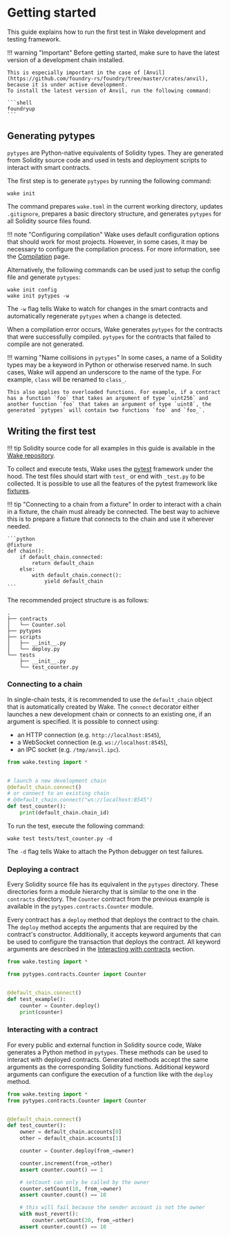 # Getting started

This guide explains how to run the first test in Wake development and testing framework.

!!! warning "Important"
    Before getting started, make sure to have the latest version of a development chain installed.

    This is especially important in the case of [Anvil](https://github.com/foundry-rs/foundry/tree/master/crates/anvil), because it is under active development.
    To install the latest version of Anvil, run the following command:

    ```shell
    foundryup
    ```

## Generating pytypes

`pytypes` are Python-native equivalents of Solidity types. They are generated from Solidity source code and used in tests and deployment scripts to interact with smart contracts.

The first step is to generate `pytypes` by running the following command:

```shell
wake init
```

The command prepares `wake.toml` in the current working directory, updates `.gitignore`, prepares a basic directory structure, and generates `pytypes` for all Solidity source files found.

!!! note "Configuring compilation"
    Wake uses default configuration options that should work for most projects.
    However, in some cases, it may be necessary to configure the compilation process.
    For more information, see the [Compilation](../compilation.md) page.

Alternatively, the following commands can be used just to setup the config file and generate `pytypes`:

```shell
wake init config
wake init pytypes -w
```

The `-w` flag tells Wake to watch for changes in the smart contracts and automatically regenerate `pytypes` when a change is detected.

<div id="generating-pytypes-asciinema" style="z-index: 1; position: relative;"></div>
<script>
  window.onload = function(){
    AsciinemaPlayer.create('../generating-pytypes.cast', document.getElementById('generating-pytypes-asciinema'), { preload: true, autoPlay: true, rows: 15 });
}
</script>

When a compilation error occurs, Wake generates `pytypes` for the contracts that were successfully compiled. `pytypes` for the contracts that failed to compile are not generated.

!!! warning "Name collisions in `pytypes`"
    In some cases, a name of a Solidity types may be a keyword in Python or otherwise reserved name. In such cases, Wake will append an underscore to the name of the type. For example, `class` will be renamed to `class_`.

    This also applies to overloaded functions. For example, if a contract has a function `foo` that takes an argument of type `uint256` and another function `foo` that takes an argument of type `uint8`, the generated `pytypes` will contain two functions `foo` and `foo_`.

## Writing the first test

!!! tip
    Solidity source code for all examples in this guide is available in the [Wake repository](https://github.com/Ackee-Blockchain/wake/tree/main/examples/counter).

To collect and execute tests, Wake uses the [pytest](https://docs.pytest.org/en/stable/) framework under the hood.
The test files should start with `test_` or end with `_test.py` to be collected. It is possible to use all the features of the pytest framework like [fixtures](https://docs.pytest.org/en/stable/explanation/fixtures.html).

!!! tip "Connecting to a chain from a fixture"
    In order to interact with a chain in a fixture, the chain must already be connected.
    The best way to achieve this is to prepare a fixture that connects to the chain and use it wherever needed.

    ```python
    @fixture
    def chain():
        if default_chain.connected:
            return default_chain
        else:
            with default_chain.connect():
                yield default_chain
    ```

The recommended project structure is as follows:

```text
.
├── contracts
│   └── Counter.sol
├── pytypes
├── scripts
│   ├── __init__.py
│   └── deploy.py
└── tests
    ├── __init__.py
    └── test_counter.py
```

### Connecting to a chain

In single-chain tests, it is recommended to use the `default_chain` object that is automatically created by Wake.
The `connect` decorator either launches a new development chain or connects to an existing one, if an argument is specified.
It is possible to connect using:

- an HTTP connection (e.g. `http://localhost:8545`),
- a WebSocket connection (e.g. `ws://localhost:8545`),
- an IPC socket (e.g. `/tmp/anvil.ipc`).

```python
from wake.testing import *


# launch a new development chain
@default_chain.connect()
# or connect to an existing chain
# @default_chain.connect("ws://localhost:8545")
def test_counter():
    print(default_chain.chain_id)
```

To run the test, execute the following command:

```shell
wake test tests/test_counter.py -d
```

The `-d` flag tells Wake to attach the Python debugger on test failures.

### Deploying a contract

Every Solidity source file has its equivalent in the `pytypes` directory. These directories form a module hierarchy that is similar to the one in the `contracts` directory.
The `Counter` contract from the previous example is available in the `pytypes.contracts.Counter` module.

Every contract has a `deploy` method that deploys the contract to the chain.
The `deploy` method accepts the arguments that are required by the contract's constructor.
Additionally, it accepts keyword arguments that can be used to configure the transaction that deploys the contract.
All keyword arguments are described in the [Interacting with contracts](./interacting-with-contracts.md) section.

```python
from wake.testing import *

from pytypes.contracts.Counter import Counter


@default_chain.connect()
def test_example():
    counter = Counter.deploy()
    print(counter)
```

### Interacting with a contract

For every public and external function in Solidity source code, Wake generates a Python method in `pytypes`.
These methods can be used to interact with deployed contracts. Generated methods accept the same arguments as the corresponding Solidity functions.
Additional keyword arguments can configure the execution of a function like with the `deploy` method.

```python
from wake.testing import *
from pytypes.contracts.Counter import Counter


@default_chain.connect()
def test_counter():
    owner = default_chain.accounts[0]
    other = default_chain.accounts[1]

    counter = Counter.deploy(from_=owner)

    counter.increment(from_=other)
    assert counter.count() == 1

    # setCount can only be called by the owner
    counter.setCount(10, from_=owner)
    assert counter.count() == 10

    # this will fail because the sender account is not the owner
    with must_revert():
        counter.setCount(20, from_=other)
    assert counter.count() == 10
```
